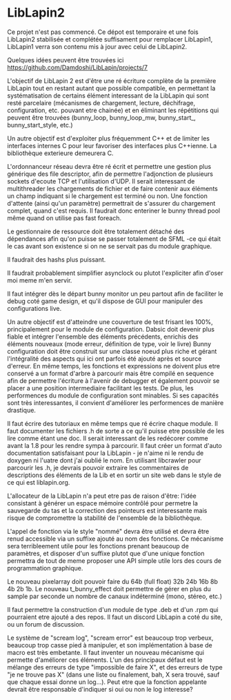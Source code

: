 # LibLapin2

Ce projet n'est pas commencé.
Ce dépot est temporaire et une fois LibLapin2 stabilisée et complétée suffisament pour remplacer LibLapin1, LibLapin1 verra son contenu mis à jour avec celui de LibLapin2.

Quelques idées peuvent être trouvées ici https://github.com/Damdoshi/LibLapin/projects/7

L'objectif de LibLapin 2 est d'être une ré écriture complète de la première LibLapin tout en restant autant que possible compatible,
en permettant la systématisation de certains élément interessant de la LibLapin qui sont resté parcelaire (mécanismes de chargement, lecture, déchifrage, configuration, etc. pouvant etre chainée)
et en éliminant les répétitions qui peuvent être trouvées (bunny_loop, bunny_loop_mw, bunny_start_, bunny_start_style, etc.)

Un autre objectif est d'exploiter plus fréquemment C++ et de limiter les interfaces internes C pour leur favoriser des interfaces plus C++ienne.
La bibliothèque exterieure demeurera C.

L'ordonnanceur réseau devra être ré écrit et permettre une gestion plus générique des file descriptor, afin de permettre l'adjonction de plusieurs sockets d'ecoute
TCP et l'utilisation d'UDP. Il serait interessant de multithreader les chargements de fichier et de faire contenir aux éléments un champ indiquant si le chargement est terminé ou
non. Une fonction d'attente (ainsi qu'un paramètre) permettrait de s'assurer du chargement complet, quand c'est requis. Il faudrait donc enteriner le bunny thread pool même quand
on utilise pas fast foreach.

Le gestionnaire de ressource doit être totalement détaché des dépendances afin qu'on puisse se passer totalement de SFML -ce qui était le cas avant son existence si on ne
se servait pas du module graphique.

Il faudrait des hashs plus puissant.

Il faudrait probablement simplifier asynclock ou plutot l'expliciter afin d'oser moi meme m'en servir.

Il faut intégrer dès le départ bunny monitor un peu partout afin de faciliter le debug coté game design, et qu'il dispose de GUI pour manipuler des configurations live.

Un autre objectif est d'atteindre une couverture de test frisant les 100%, principalement pour le module de configuration.
Dabsic doit devenir plus fiable et intégrer l'ensemble des éléments précédents, enrichis des éléments nouveaux (mode erreur, définition de type, voir le livre)
Bunny configuration doit être construit sur une classe noeud plus riche et gérant l'intégralité des aspects qui ici ont parfois été ajouté après et source d'erreur.
En même temps, les fonctions et expressions ne doivent plus etre conservé a un format d'arbre à parcourir mais être compilé en sequence afin de permettre
l'écriture à l'avenir de debugger et également pouvoir se placer a une position intermediaire facilitant les tests.
De plus, les performences du module de configuration sont minables. Si ses capacités sont très interessantes, il convient d'améliorer les performences de manière drastique.

Il faut écrire des tutoriaux en même temps que ré écrire chaque module.
Il faut documenter les fichiers .h de sorte a ce qu'il puisse etre possible de les lire comme étant une doc.
Il serait interessant de les redécorer comme avant la 1.8 pour les rendre sympa à parcourir.
Il faut créer un format d'auto documentation satisfaisant pour la LibLapin - je n'aime ni le rendu de doxygen ni l'uatre dont j'ai oublié le nom. En utilisant libcrawler pour
parcourir les .h, je devrais pouvoir extraire les commentaires de descriptions des éléments de la Lib et en sortir un site web dans le style de ce qui est liblapin.org.

L'allocateur de la LibLapin n'a peut etre pas de raison d'être: l'idée consistant à générer un espace mémoire contrôlé pour permetre la sauvegarde du tas et la correction des pointeurs est interessante mais risque de compromettre la stabilité de l'ensemble de la bibliothèque.

L'appel de fonction via le style "nommé" devra être utilisé et devra être renud accessible via un suffixe ajouté au nom des fonctions.
Ce mécanisme sera terribleement utile pour les fonctions prenant beaucoup de paramètres, et disposer d'un suffixe plutot que d'une unique fonction
permettra de tout de meme proposer une API simple utile lors des cours de programmation graphique.

Le nouveau pixelarray doit pouvoir faire du 64b (full float) 32b 24b 16b 8b 4b 2b 1b.
Le nouveau t_bunny_effect doit permettre de gérer en plus du sample par seconde un nombre de canaux indéterminé (mono, stéreo, etc.)

Il faut permettre la construction d'un module de type .deb et d'un .rpm qui pourraient etre ajouté a des repos.
Il faut un discord LibLapin a coté du site, ou un forum de discussion.

Le système de "scream log", "scream error" est beaucoup trop verbeux, beaucoup trop casse pied à manipuler, et son implémentation à base de macro est très embetante.
Il faut inventer un nouveau mécanisme qui permette d'améliorer ces éléments. L'un des principaux défaut est le mélange des erreurs de type "impossible de faire X",
et des erreurs de type "je ne trouve pas X" (dans une liste ou finalement, bah, X sera trouvé, sauf que chaque essai donne un log...). Peut etre que la fonction appelante
devrait être responsable d'indiquer si oui ou non le log interesse?



